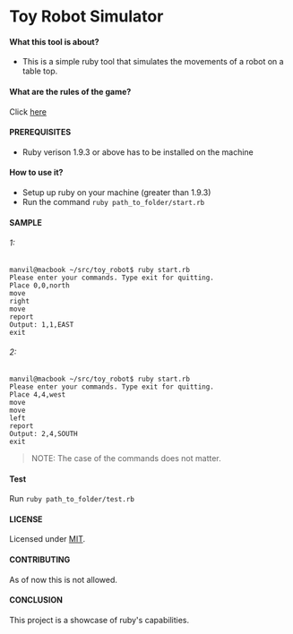 # Toy Robot Simulator

#### What this tool is about?
* This is a simple ruby tool that simulates the movements of a robot on a table top.

#### What are the rules of the game?
Click [here](https://drive.google.com/open?id=0B5PS3EHB5K-bOEh0dzlQZjFwckk)

#### PREREQUISITES
* Ruby verison 1.9.3 or above has to be installed on the machine

#### How to use it?
* Setup up ruby on your machine (greater than 1.9.3)
* Run the command `ruby path_to_folder/start.rb`

#### SAMPLE
###### 1:

    manvil@macbook ~/src/toy_robot$ ruby start.rb                                            
    Please enter your commands. Type exit for quitting.
    Place 0,0,north
    move
    right
    move
    report
    Output: 1,1,EAST
    exit

###### 2:

    manvil@macbook ~/src/toy_robot$ ruby start.rb                                            
    Please enter your commands. Type exit for quitting.
    Place 4,4,west
    move
    move
    left
    report
    Output: 2,4,SOUTH
    exit
    
> NOTE: The case of the commands does not matter.

#### Test
Run `ruby path_to_folder/test.rb`

#### LICENSE

Licensed under [MIT](http://mit-license.org).

#### CONTRIBUTING
As of now this is not allowed.

#### CONCLUSION
This project is a showcase of ruby's capabilities.